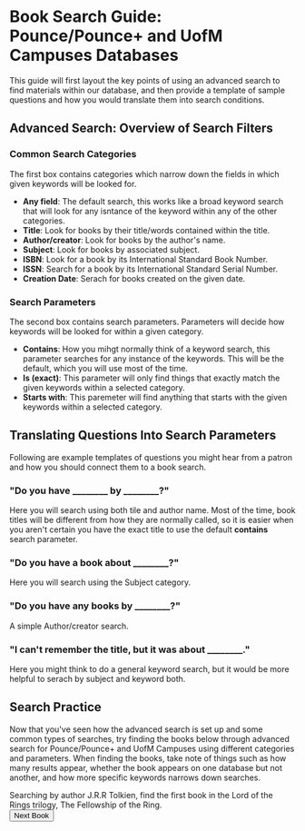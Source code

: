 # Book Search Guide: Pounce/Pounce+ and UofM Campuses Databases
This guide will first layout the key points of using an advanced search to find materials within our database, and then provide a template of sample
questions and how you would translate them into search conditions.  

## Advanced Search: Overview of Search Filters  
### Common Search Categories  
The first box contains categories which narrow down the fields in which given keywords will be looked for.  
- **Any field**: The default search, this works like a broad keyword search that will look for any isntance of the keyword within any of the other categories.
- **Title**: Look for books by their title/words contained within the title.
- **Author/creator**: Look for books by the author's name.
- **Subject**: Look for books by associated subject.
- **ISBN**: Look for a book by its International Standard Book Number.
- **ISSN**: Search for a book by its International Standard Serial Number.
- **Creation Date**: Serach for books created on the given date.  

### Search Parameters  
The second box contains search parameters. Parameters will decide how keywords will be looked for within a given category.  
- **Contains**: How you mihgt normally think of a keyword search, this parameter searches for any instance of the keywords. This will be the default, which you will use most of the time.
- **Is (exact)**: This parameter will only find things that exactly match the given keywords within a selected category.
- **Starts with**: This paremeter will find anything that starts with the given keywords within a selected category.  

## Translating Questions Into Search Parameters  
Following are example templates of questions you might hear from a patron and how you should connect them to a book search.  
### "Do you have ________ by ________?"  
Here you will search using both tile and author name. Most of the time, book titles will be different from how they are normally called, so it is easier
when you aren't certain you have the exact title to use the default **contains** search parameter.  

### "Do you have a book about ________?"  
Here you will search using the Subject category.  

### "Do you have any books by ________?"  
A simple Author/creator search.  

### "I can't remember the title, but it was about ________."  
Here you might think to do a general keyword search, but it would be more helpful to serach by subject and keyword both.  

## Search Practice
Now that you've seen how the advanced search is set up and some common types of searches, try finding the books below through advanced search for Pounce/Pounce+ and UofM Campuses using different categories and parameters. When finding the books, take note of things such as how many results appear, whether the book appears on one database but not another, and how more specific keywords narrows down searches.

<style>
    .hide{
    display: none;
}
</style>

<div id='start'>Searching by author J.R.R Tolkien, find the first book in the Lord of the Rings trilogy, The Fellowship of the Ring.</div>
<button onclick="myFunction('next1')">Next Book</button>
<div id='next1' class="hide">
    <br />Using a keyword search with at most two keywords, find the book "China and the West: Music, Representation, and Reception".<br />
    <button onclick="myFunction('next2')">Next Book</button>
    <div id='next2' class="hide">
        <br />Find a book related to rhetoric that was created in 1978 and has been published by the Cornell University Press.
    </div>
</div>

<script>
function myFunction(id) {
    var myDiv = document.getElementById(id);
    myDiv.classList.toggle("hide");
}
</script>
